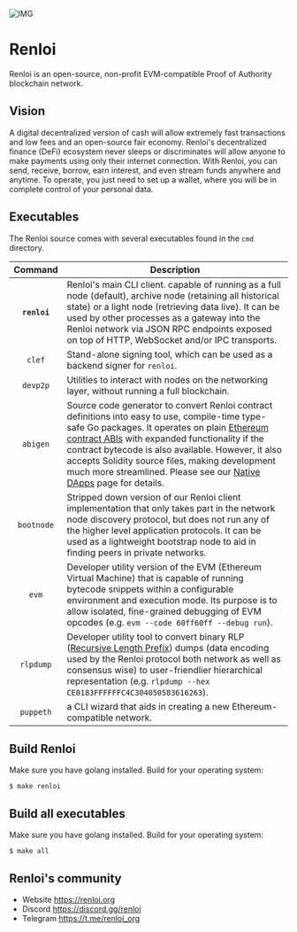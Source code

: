 ![IMG](https://user-images.githubusercontent.com/96906027/147944368-66d18a6e-81cc-4c05-b26b-5c1872c60a16.png)
# Renloi
Renloi is an open-source, non-profit EVM-compatible Proof of Authority blockchain network.
## Vision
A digital decentralized version of cash will allow extremely fast transactions and low fees and an open-source fair economy. Renloi's decentralized finance (DeFi) ecosystem never sleeps or discriminates will allow anyone to make payments using only their internet connection. With Renloi, you can send, receive, borrow, earn interest, and even stream funds anywhere and anytime. To operate, you just need to set up a wallet, where you will be in complete control of your personal data.

## Executables

The Renloi source comes with several executables found in the `cmd` directory.

|    Command    | Description                                                                                                                                                                                                                                                                                                                                                                                                                                                                                                                                          |
| :-----------: | ---------------------------------------------------------------------------------------------------------------------------------------------------------------------------------------------------------------------------------------------------------------------------------------------------------------------------------------------------------------------------------------------------------------------------------------------------------------------------------------------------------------------------------------------------- |
|  **`renloi`**   | Renloi's main CLI client. capable of running as a full node (default), archive node (retaining all historical state) or a light node (retrieving data live). It can be used by other processes as a gateway into the Renloi network via JSON RPC endpoints exposed on top of HTTP, WebSocket and/or IPC transports. 
|   `clef`    | Stand-alone signing tool, which can be used as a backend signer for `renloi`.  |
|   `devp2p`    | Utilities to interact with nodes on the networking layer, without running a full blockchain. |
|   `abigen`    | Source code generator to convert Renloi contract definitions into easy to use, compile-time type-safe Go packages. It operates on plain [Ethereum contract ABIs](https://docs.soliditylang.org/en/develop/abi-spec.html) with expanded functionality if the contract bytecode is also available. However, it also accepts Solidity source files, making development much more streamlined. Please see our [Native DApps](https://geth.ethereum.org/docs/dapp/native-bindings) page for details. |
|  `bootnode`   | Stripped down version of our Renloi client implementation that only takes part in the network node discovery protocol, but does not run any of the higher level application protocols. It can be used as a lightweight bootstrap node to aid in finding peers in private networks.                                                                                                                                                                                                                                                                 |
|     `evm`     | Developer utility version of the EVM (Ethereum Virtual Machine) that is capable of running bytecode snippets within a configurable environment and execution mode. Its purpose is to allow isolated, fine-grained debugging of EVM opcodes (e.g. `evm --code 60ff60ff --debug run`).                                                                                                                                                                                                                                                                     |
|   `rlpdump`   | Developer utility tool to convert binary RLP ([Recursive Length Prefix](https://eth.wiki/en/fundamentals/rlp)) dumps (data encoding used by the Renloi protocol both network as well as consensus wise) to user-friendlier hierarchical representation (e.g. `rlpdump --hex CE0183FFFFFFC4C304050583616263`).                                                                                                                                                                                                                                 |
|   `puppeth`   | a CLI wizard that aids in creating a new Ethereum-compatible network.     

## Build Renloi
Make sure you have golang installed.
Build for your operating system:

`$ make renloi`

## Build all executables
Make sure you have golang installed.
Build for your operating system:

`$ make all`

## Renloi's community
* Website https://renloi.org
* Discord https://discord.gg/renloi
* Telegram https://t.me/renloi_org



